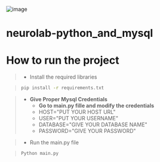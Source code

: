 ![image](https://user-images.githubusercontent.com/115451707/196919992-edcfea8b-e3f6-4f35-9398-43be66b5622d.png)

# neurolab-python_and_mysql

# How to run the project

> - Install the required libraries

> ```bash
> pip install -r requirements.txt
> ```
>
>

> - **Give Proper Mysql Credentials**
>   - **Go to main.py fille and modify the credentials**
>   - HOST="PUT YOUR HOST URL"
>   - USER="PUT YOUR USERNAME"
>   - DATABASE="GIVE YOUR DATABASE NAME"
>   - PASSWORD="GIVE YOUR PASSWORD"

> - Run the main.py file

> ```bash
> Python main.py
> ```
